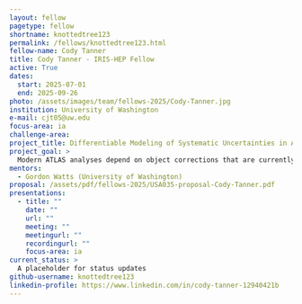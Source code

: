```yaml
---
layout: fellow
pagetype: fellow
shortname: knottedtree123
permalink: /fellows/knottedtree123.html
fellow-name: Cody Tanner
title: Cody Tanner - IRIS-HEP Fellow
active: True
dates:
  start: 2025-07-01
  end: 2025-09-26
photo: /assets/images/team/fellows-2025/Cody-Tanner.jpg
institution: University of Washington
e-mail: cjt05@uw.edu
focus-area: ia
challenge-area:
project_title: Differentiable Modeling of Systematic Uncertainties in ATLAS Object Corrections
project_goal: >
  Modern ATLAS analyses depend on object corrections that are currently implemented through non-differentiable procedures like histogram lookups and conditional logic, limiting their integration into gradient-based pipelines. This project proposes a neural network model that replicates ATLAS object corrections, including systematic uncertainties, for small-R jets in a differentiable and computationally efficient form. Starting from an existing baseline trained on the JZ2 dataset, the model will be refined through architectural tuning, loss reweighting, and incorporation of per-object uncertainties to approach sub-percent residuals in jet kinematics. A final case study will use the model to reconstruct Z→jj peaks, evaluating the physics impact of improved corrections and uncertainty modeling. This work provides a foundation for embedding fast, uncertainty-aware corrections directly into end-to-end ATLAS workflows.
mentors:
  - Gordon Watts (University of Washington)
proposal: /assets/pdf/fellows-2025/USA035-proposal-Cody-Tanner.pdf
presentations:
  - title: ""
    date: ""
    url: ""
    meeting: ""
    meetingurl: ""
    recordingurl: ""
    focus-area: ia
current_status: >
  A placeholder for status updates
github-username: knottedtree123
linkedin-profile: https://www.linkedin.com/in/cody-tanner-12940421b
---
```

